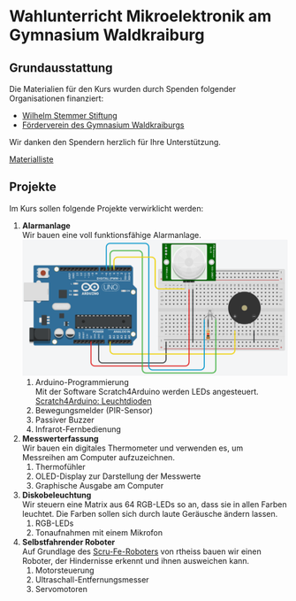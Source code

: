 # Wahlunterricht Mikroelektronik am Gymnasium Waldkraiburg
## Grundausstattung
Die Materialien für den Kurs wurden durch Spenden folgender Organisationen finanziert:  
- [Wilhelm Stemmer Stiftung](https://www.wilhelm-stemmer-stiftung.de)
- [Förderverein des Gymnasium Waldkraiburgs](https://www.gymnasiumwaldkraiburg.de/schule/foerderverein/)  
  
Wir danken den Spendern herzlich für Ihre Unterstützung.  



[Materialliste](00Material/index.html)  
## Projekte
Im Kurs sollen folgende Projekte verwirklicht werden:
1. **Alarmanlage**  
   Wir bauen eine voll funktionsfähige Alarmanlage.  
   ![Alarmanlage.png](Alarmanlage.png)
   1. Arduino-Programmierung  
      Mit der Software Scratch4Arduino werden LEDs angesteuert.  
      [Scratch4Arduino: Leuchtdioden](01/index.html)
   2. Bewegungsmelder (PIR-Sensor)
   3. Passiver Buzzer
   4. Infrarot-Fernbedienung 
2. **Messwerterfassung**  
   Wir bauen ein digitales Thermometer und verwenden es, um Messreihen am Computer aufzuzeichnen.
   1. Thermofühler
   2. OLED-Display zur Darstellung der Messwerte
   3. Graphische Ausgabe am Computer  
3. **Diskobeleuchtung**  
   Wir steuern eine Matrix aus 64 RGB-LEDs so an, dass sie in allen Farben leuchtet. Die Farben sollen sich durch laute Geräusche ändern lassen.
   1. RGB-LEDs
   2. Tonaufnahmen mit einem Mikrofon
4. **Selbstfahrender Roboter**  
   Auf Grundlage des [Scru-Fe-Roboters](https://www.thingiverse.com/thing:780050) von rtheiss bauen wir einen Roboter, der Hindernisse erkennt und ihnen ausweichen kann.
   1. Motorsteuerung
   2. Ultraschall-Entfernungsmesser
   3. Servomotoren

